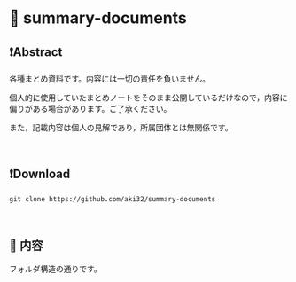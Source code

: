 # 💖 summary-documents

## ❗Abstract

各種まとめ資料です。内容には一切の責任を負いません。


個人的に使用していたまとめノートをそのまま公開しているだけなので，内容に偏りがある場合があります。ご了承ください。


また，記載内容は個人の見解であり，所属団体とは無関係です。




<br>

## ❗Download

```
git clone https://github.com/aki32/summary-documents
```




<br>

## 🌟 内容

フォルダ構造の通りです。

 <!-- - 一級建築士 設計製図試験 2020 -->




<br>